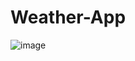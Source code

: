 # Weather-App

![image](https://github.com/HARSHVARDHAN-BARETH/Weather-App/assets/137777618/d7ac81dc-4ee4-4243-92b1-19d3ee77a27e)
